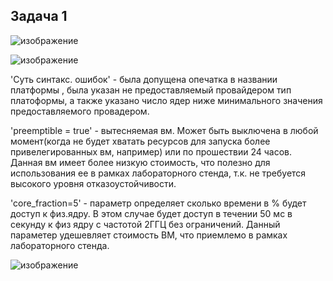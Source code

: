## Задача 1
![изображение](https://github.com/xvv1980/Netology-learn/assets/169840386/3c450b53-0007-4a90-b3ad-58c9229b77a6)

![изображение](https://github.com/xvv1980/Netology-learn/assets/169840386/57d568fa-873a-4afb-8a39-1d68cc776381)

'Суть синтакс. ошибок' - была допущена опечатка в названии платформы , была указан не предоставляемый провайдером тип платоформы, а также указано число ядер ниже минимального значения предоставляемого провадером.

'preemptible = true' - вытесняемая вм. Может быть выключена в любой момент(когда не будет хватать ресурсов для запуска более привелегированных вм, например) или по прошествии 24 часов.  Данная вм имеет более низкую стоимость, что полезно для использования ее в рамках лабораторного стенда, т.к. не требуется высокого уровня отказоустойчивости.

'core_fraction=5'  - параметр определяет сколько времени в % будет доступ к физ.ядру. В этом случае будет доступ в течении 50 мс в секунду к физ ядру с частотой 2ГГЦ без ограничений. Данный параметер удешевляет стоимость ВМ, что приемлемо в рамках лабораторного стенда.

![изображение](https://github.com/xvv1980/Netology-learn/assets/169840386/27815ffe-b36b-47d7-af85-2a5ba58b3831)


